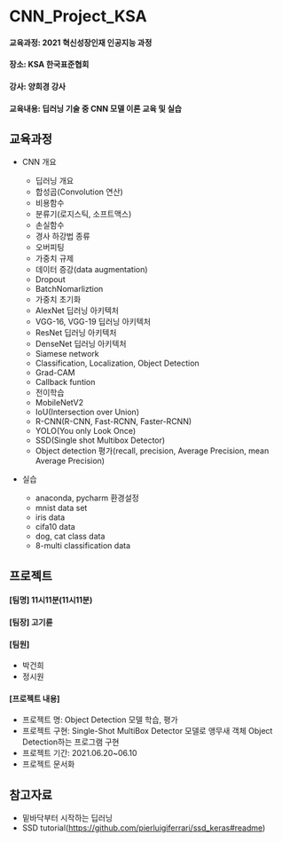# CNN_Project_KSA
#### 교육과정: 2021 혁신성장인재 인공지능 과정
#### 장소: KSA 한국표준협회
#### 강사: 양희경 강사
#### 교육내용: 딥러닝 기술 중 CNN 모델 이론 교육 및 실습

## 교육과정
* CNN 개요
  - 딥러닝 개요
  - 합성곱(Convolution 연산)
  - 비용함수
  - 분류기(로지스틱, 소프트맥스)
  - 손실함수
  - 경사 하강법 종류
  - 오버피팅
  - 가중치 규제
  - 데이터 증강(data augmentation)
  - Dropout
  - BatchNomarliztion
  - 가중치 초기화
  - AlexNet 딥러닝 아키텍처
  - VGG-16, VGG-19 딥러닝 아키텍처
  - ResNet 딥러닝 아키텍처
  - DenseNet 딥러닝 아키텍처
  - Siamese network
  - Classification, Localization, Object Detection
  - Grad-CAM
  - Callback funtion
  - 전이학습
  - MobileNetV2
  - IoU(Intersection over Union)
  - R-CNN(R-CNN, Fast-RCNN, Faster-RCNN)
  - YOLO(You only Look Once)
  - SSD(Single shot Multibox Detector)
  - Object detection 평가(recall, precision, Average Precision, mean Average Precision)

* 실습
	- anaconda, pycharm 환경설정
	- mnist data set
	- iris data
	- cifa10 data
	- dog, cat class data
	- 8-multi classification data

## 프로젝트
#### [팀명] 11시11분(11시11분)
#### [팀장] 고기륜
#### [팀원] 
* 박건희
* 정시원
#### [프로젝트 내용]
* 프로젝트 명: Object Detection 모델 학습, 평가
* 프로젝트 구현: Single-Shot MultiBox Detector 모델로 앵무새 객체 Object Detection하는 프로그램 구현
* 프로젝트 기간: 2021.06.20~06.10
* 프로젝트 문서화





## 참고자료
*  밑바닥부터 시작하는 딥러닝
*  SSD tutorial(https://github.com/pierluigiferrari/ssd_keras#readme)
